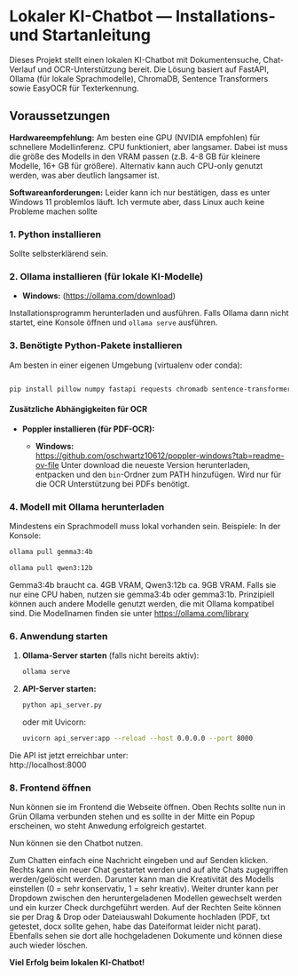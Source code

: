 # Lokaler KI-Chatbot — Installations- und Startanleitung

Dieses Projekt stellt einen lokalen KI-Chatbot mit Dokumentensuche, Chat-Verlauf und OCR-Unterstützung bereit. Die Lösung basiert auf FastAPI, Ollama (für lokale Sprachmodelle), ChromaDB, Sentence Transformers sowie EasyOCR für Texterkennung.

## Voraussetzungen

**Hardwareempfehlung:**
Am besten eine GPU (NVIDIA empfohlen) für schnellere Modellinferenz. CPU funktioniert, aber langsamer.
Dabei ist muss die größe des Modells in den VRAM passen (z.B. 4-8 GB für kleinere Modelle, 16+ GB für größere).
Alternativ kann auch CPU-only genutzt werden, was aber deutlich langsamer ist.

**Softwareanforderungen:**
Leider kann ich nur bestätigen, dass es unter Windows 11 problemlos läuft. Ich vermute aber, dass Linux auch keine Probleme machen sollte

### 1. Python installieren
Sollte selbsterklärend sein.

### 2. Ollama installieren (für lokale KI-Modelle)

- **Windows:** (https://ollama.com/download)

Installationsprogramm herunterladen und ausführen.
Falls Ollama dann nicht startet, eine Konsole öffnen und `ollama serve` ausführen.

### 3. Benötigte Python-Pakete installieren

Am besten in einer eigenen Umgebung (virtualenv oder conda):

```bash

pip install pillow numpy fastapi requests chromadb sentence-transformers easyocr pdf2image PyPDF2 python-docx
```

#### Zusätzliche Abhängigkeiten für OCR

- **Poppler installieren (für PDF-OCR):**
 
  - **Windows:**  
  https://github.com/oschwartz10612/poppler-windows?tab=readme-ov-file
  Unter download die neueste Version herunterladen, entpacken und den `bin`-Ordner zum PATH hinzufügen.
  Wird nur für die OCR Unterstützung bei PDFs benötigt.

### 4. Modell mit Ollama herunterladen

Mindestens ein Sprachmodell muss lokal vorhanden sein. Beispiele:
In der Konsole:
```bash
ollama pull gemma3:4b

ollama pull qwen3:12b
```
Gemma3:4b braucht ca. 4GB VRAM, Qwen3:12b ca. 9GB VRAM.
Falls sie nur eine CPU haben, nutzen sie gemma3:4b oder gemma3:1b.
Prinzipiell können auch andere Modelle genutzt werden, die mit Ollama kompatibel sind.
Die Modellnamen finden sie unter https://ollama.com/library

### 6. Anwendung starten
1. **Ollama-Server starten** (falls nicht bereits aktiv):
   ```bash
   ollama serve
   ```
2. **API-Server starten:**
   ```bash
   python api_server.py
   ```
   oder mit Uvicorn:
   ```bash
   uvicorn api_server:app --reload --host 0.0.0.0 --port 8000
   ```

Die API ist jetzt erreichbar unter:  
http://localhost:8000


### 8. Frontend öffnen

Nun können sie im Frontend die Webseite öffnen.
Oben Rechts sollte nun in Grün Ollama verbunden stehen und es sollte in der Mitte ein Popup erscheinen, wo steht Anwedung erfolgreich gestartet.

Nun können sie den Chatbot nutzen.

Zum Chatten einfach eine Nachricht eingeben und auf Senden klicken.
Rechts kann ein neuer Chat gestartet werden und auf alte Chats zugegriffen werden/gelöscht werden.
Darunter kann man die Kreativität des Modells einstellen (0 = sehr konservativ, 1 = sehr kreativ).
Weiter drunter kann per Dropdown zwischen den heruntergeladenen Modellen gewechselt werden und ein kurzer Check durchgeführt werden.
Auf der Rechten Seite können sie per Drag & Drop oder Dateiauswahl Dokumente hochladen (PDF, txt getestet, docx sollte gehen, habe das Dateiformat leider nicht parat).
Ebenfalls sehen sie dort alle hochgeladenen Dokumente und können diese auch wieder löschen.


**Viel Erfolg beim lokalen KI-Chatbot!**